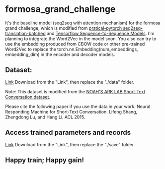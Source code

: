 # formosa_grand_challenge
It's the baseline model (seq2seq with attention mechanism) for the formosa grand challenge, which is modified from [pratical-pytorch seq2seq-translation-batched](http://pytorch.org/tutorials/intermediate/seq2seq_translation_tutorial.html#) and [Tensorflow Sequence-to-Sequence Models](https://www.tensorflow.org/tutorials/seq2seq).
I'm planning to integrate the Word2Vec in the model soon. You also can try to use the embedding produced from CBOW code or other pre-trained Word2Vec to replace the torch.nn.Embedding(num_embeddings, embedding_dim) in the encoder and decoder models.

## Dataset:
[Link](https://drive.google.com/drive/folders/0B4-rB9HD2WbEMXhScHVBOHFqeTA?usp=sharing)
Download from the "Link", then replace the "./data" folder.<p>

Note: This dataset is modified from the [NOAH'S ARK LAB Short-Text Conversation dataset](http://www.noahlab.com.hk/topics/DeepLearning4NLPDatasets). <p>

Please cite the following paper if you use the data in your work.
Neural Responding Machine for Short-Text Conversation. Lifeng Shang, Zhengdong Lu, and Hang Li. ACL 2015.


## Access trained parameters and records
[Link](https://drive.google.com/drive/folders/0B4-rB9HD2WbENFh5VGROcUNxekE?usp=sharing)
Download from the "Link", then replace the "./save" folder.

## Happy train; Happy gain!

